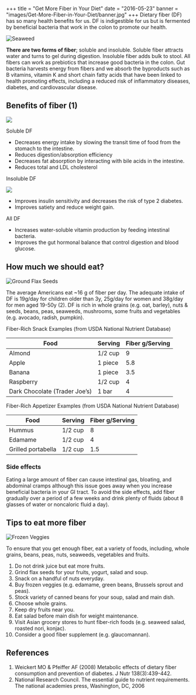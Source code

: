 +++
title  = "Get More Fiber in Your Diet"
date   = "2016-05-23"
banner = "images/Get-More-Fiber-in-Your-Diet/banner.jpg"
+++
﻿Dietary fiber (DF) has so many health benefits for us. DF is indigestible for us but is fermented by beneficial bacteria that work in the colon to promote our health.


![Seaweed](/images/Get-More-Fiber-in-Your-Diet/Fiber2.jpg)


**There are two forms of fiber**; soluble and insoluble. Soluble fiber attracts water and turns to gel during digestion. Insoluble fiber adds bulk to stool. All fibers can work as prebiotics that increase good bacteria in the colon. Gut bacteria harvests energy from fibers and we absorb the byproducts such as B vitamins, vitamin K and short chain fatty acids that have been linked to health promoting effects, including a reduced risk of inflammatory diseases, diabetes, and cardiovascular disease.


## Benefits of fiber (1)


![](/images/Get-More-Fiber-in-Your-Diet/Fiber3.jpg)


Soluble DF


* Decreases energy intake by slowing the transit time of food from the stomach to the intestine.
* Reduces digestion/absorption efficiency
* Decreases fat absorption by interacting with bile acids in the intestine.
* Reduces total and LDL cholesterol


Insoluble DF


![](/images/Get-More-Fiber-in-Your-Diet/Fiber4.jpg)


* Improves insulin sensitivity and decreases the risk of type 2 diabetes.
* Improves satiety and reduce weight gain.


All DF


* Increases water-soluble vitamin production by feeding intestinal bacteria.
* Improves the gut hormonal balance that control digestion and blood glucose.


## How much we should eat?


![Ground Flax Seeds](/images/Get-More-Fiber-in-Your-Diet/Fiber5.jpg)


The average Americans eat ~16 g of fiber per day. The adequate intake of DF is 19g/day for children older than 3y, 25g/day for women and 38g/day for men aged 19-50y (2). DF is rich in whole grains (e.g. oat, barley), nuts & seeds, beans, peas, seaweeds, mushrooms, some fruits and vegetables (e.g. avocado, radish, pumpkin).


Fiber-Rich Snack Examples (from USDA National Nutrient Database)


Food                          | Serving | Fiber g/Serving
---                           | ---     | ---
Almond                        | 1/2 cup | 9
Apple                         | 1 piece | 5.8
Banana                        | 1 piece | 3.5
Raspberry                     | 1/2 cup | 4
Dark Chocolate (Trader Joe’s) | 1 bar   | 4


Fiber-Rich Appetizer Examples (from USDA National Nutrient Database)


Food               | Serving | Fiber g/Serving
---                | ---     | ---
Hummus             | 1/2 cup | 8
Edamame            | 1/2 cup | 4
Grilled portabella | 1/2 cup | 1.5


### Side effects


Eating a large amount of fiber can cause intestinal gas, bloating, and abdominal cramps although this issue goes away when you increase beneficial bacteria in your GI tract. To avoid the side effects, add fiber gradually over a period of a few weeks and drink plenty of fluids (about 8 glasses of water or noncaloric fluid a day).


## Tips to eat more fiber


![Frozen Veggies](/images/Get-More-Fiber-in-Your-Diet/Fiber6.jpg)


To ensure that you get enough fiber, eat a variety of foods, including, whole grains, beans, peas, nuts, seaweeds, vegetables and fruits.


1. Do not drink juice but eat more fruits.
2. Grind flax seeds for your fruits, yogurt, salad and soup.
3. Snack on a handful of nuts everyday.
4. Buy frozen veggies (e.g. edamame, green beans, Brussels sprout and peas).
5. Stock variety of canned beans for your soup, salad and main dish.
6. Choose whole grains.
7. Keep dry fruits near you.
8. Eat salad before main dish for weight maintenance.
9. Visit Asian grocery stores to hunt fiber-rich foods (e.g. seaweed salad, roasted nori, konjac).
10. Consider a good fiber supplement (e.g. glaucomannan).


## References


1. Weickert MO & Pfeiffer AF (2008) Metabolic effects of dietary fiber consumption and prevention of diabetes.  J Nutr 138(3):439-442.
2. National Research Council. The essential guide to nutrient requirements. The national academies press, Washington, DC, 2006
